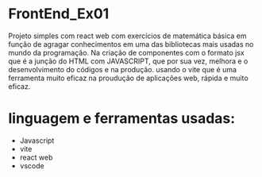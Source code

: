 # FrontEnd_Ex01

Projeto simples com react web com exercícios de matemática básica em função de agragar conhecimentos em uma das bibliotecas mais usadas no mundo da programação.
Na criação de componentes com o formato jsx que é a junção do HTML com JAVASCRIPT, que por sua vez, melhora e o desenvolvimento do códigos e na produção.
usando o vite que é uma ferramenta muito eficaz na proudução de aplicações web, rápida e muito eficaz.

# linguagem e ferramentas usadas:
  + Javascript
  + vite
  + react web
  + vscode 

